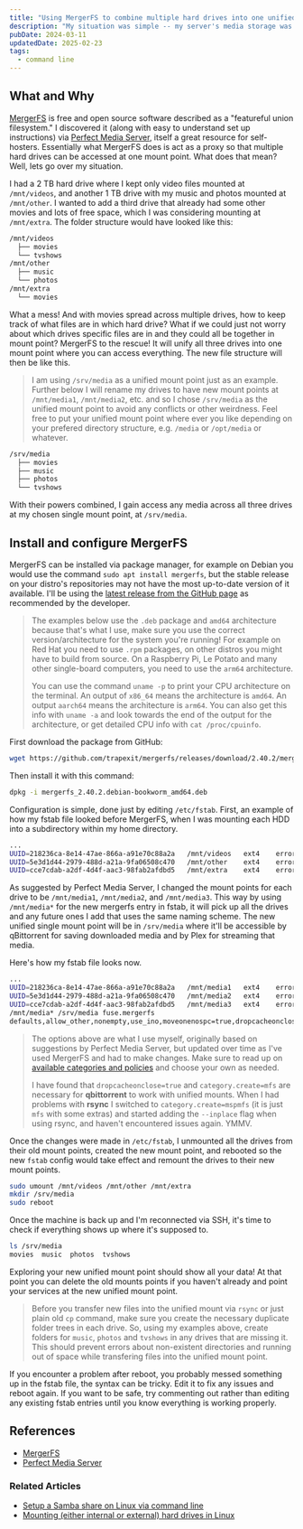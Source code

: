 ```yaml
---
title: "Using MergerFS to combine multiple hard drives into one unified media storage"
description: "My situation was simple -- my server's media storage was filling up and I wanted to add more drives, but without having to keep track of which drive specific files were for Plex. How to pool multiple hard drives together when they're all different brands, models and capacities? Enter mergerfs, an open source union filesystem that essentially merges multiple drives into one mount point."
pubDate: 2024-03-11
updatedDate: 2025-02-23
tags:
  - command line
---
```


## What and Why

<a href="https://github.com/trapexit/mergerfs" target="_blank" data-umami-event="mergerfs-post-to-mergerfs-site">MergerFS</a> is free and open source software described as a "featureful union filesystem." I discovered it (along with easy to understand set up instructions) via <a href="https://perfectmediaserver.com/02-tech-stack/mergerfs" target="_blank" data-umami-event="mergerfs-post-perfectmediaserver">Perfect Media Server</a>, itself a great resource for self-hosters. Essentially what MergerFS does is act as a proxy so that multiple hard drives can be accessed at one mount point. What does that mean? Well, lets go over my situation.

I had a 2 TB hard drive where I kept only video files mounted at `/mnt/videos`, and another 1 TB drive with my music and photos mounted at `/mnt/other`. I wanted to add a third drive that already had some other movies and lots of free space, which I was considering mounting at `/mnt/extra`. The folder structure would have looked like this:

```bash
/mnt/videos
  ├── movies
  └── tvshows
/mnt/other
  ├── music
  └── photos
/mnt/extra
  └── movies
```

What a mess! And with movies spread across multiple drives, how to keep track of what files are in which hard drive? What if we could just not worry about which drives specific files are in and they could all be together in mount point? MergerFS to the rescue! It will unify all three drives into one mount point where you can access everything. The new file structure will then be like this.

> I am using `/srv/media` as a unified mount point just as an example. Further below I will rename my drives to have new mount points at `/mnt/media1`, `/mnt/media2`, etc. and so I chose `/srv/media` as the unified mount point to avoid any conflicts or other weirdness. Feel free to put your unified mount point where ever you like depending on your prefered directory structure, e.g. `/media` or `/opt/media` or whatever.

```bash
/srv/media
  ├── movies
  ├── music
  ├── photos
  └── tvshows
```

With their powers combined, I gain access any media across all three drives at my chosen single mount point, at `/srv/media`.

## Install and configure MergerFS

MergerFS can be installed via package manager, for example on Debian you would use the command `sudo apt install mergerfs`, but the stable release on your distro's repositories may not have the most up-to-date version of it available. I'll be using the <a href="https://github.com/trapexit/mergerfs/releases/latest" target="_blank" data-umami-event="mergerfs-post-github-release">latest release from the GitHub page</a> as recommended by the developer.

> The examples below use the `.deb` package and `amd64` architecture because that's what I use, make sure you use the correct version/architecture for the system you're running! For example on Red Hat you need to use `.rpm` packages, on other distros you might have to build from source. On a Raspberry Pi, Le Potato and many other single-board computers, you need to use the `arm64` architecture.
>
> You can use the command `uname -p` to print your CPU architecture on the terminal. An output of `x86_64` means the architecture is `amd64`. An output `aarch64` means the architecture is `arm64`. You can also get this info with `uname -a` and look towards the end of the output for the architecture, or get detailed CPU info with `cat /proc/cpuinfo`.

First download the package from GitHub:

```bash
wget https://github.com/trapexit/mergerfs/releases/download/2.40.2/mergerfs_2.40.2.debian-bookworm_amd64.deb
```

Then install it with this command:

```bash
dpkg -i mergerfs_2.40.2.debian-bookworm_amd64.deb
```

Configuration is simple, done just by editing `/etc/fstab`. First, an example of how my fstab file looked before MergerFS, when I was mounting each HDD into a subdirectory within my home directory.

```bash
...
UUID=218236ca-8e14-47ae-866a-a91e70c88a2a   /mnt/videos   ext4    errors=remount-ro   0   0
UUID=5e3d1d44-2979-488d-a21a-9fa06508c470   /mnt/other    ext4    errors=remount-ro   0   0
UUID=cce7cdab-a2df-4d4f-aac3-98fab2afdbd5   /mnt/extra    ext4    errors=remount-ro   0   0
```

As suggested by Perfect Media Server, I changed the mount points for each drive to be `/mnt/media1`, `/mnt/media2`, and `/mnt/media3`. This way by using `/mnt/media*` for the new mergerfs entry in fstab, it will pick up all the drives and any future ones I add that uses the same naming scheme. The new unified single mount point will be in `/srv/media` where it'll be accessible by qBittorrent for saving downloaded media and by Plex for streaming that media.

Here's how my fstab file looks now.

```bash
...
UUID=218236ca-8e14-47ae-866a-a91e70c88a2a   /mnt/media1   ext4    errors=remount-ro   0   0
UUID=5e3d1d44-2979-488d-a21a-9fa06508c470   /mnt/media2   ext4    errors=remount-ro   0   0
UUID=cce7cdab-a2df-4d4f-aac3-98fab2afdbd5   /mnt/media3   ext4    errors=remount-ro   0   0
/mnt/media* /srv/media fuse.mergerfs
defaults,allow_other,nonempty,use_ino,moveonenospc=true,dropcacheonclose=true,category.create=mspmfs,fsname=mergerfs 0 0
```

> The options above are what I use myself, originally based on suggestions by Perfect Media Server, but updated over time as I've used MergerFS and had to make changes. Make sure to read up on <a href="https://trapexit.github.io/mergerfs/config/functions_categories_and_policies/" target="_blank" data-umami-event="mergerfs-post-docs-categories-policies">available categories and policies</a> and choose your own as needed.
>
> I have found that `dropcacheonclose=true` and `category.create=mfs` are necessary for **qbittorrent** to work with unified mounts. When I had problems with **rsync** I switched to `category.create=mspmfs` (it is just `mfs` with some extras) and started adding the `--inplace` flag when using rsync, and haven't encountered issues again. YMMV.

Once the changes were made in `/etc/fstab`, I unmounted all the drives from their old mount points, created the new mount point, and rebooted so the new `fstab` config would take effect and remount the drives to their new mount points.

```bash
sudo umount /mnt/videos /mnt/other /mnt/extra
mkdir /srv/media
sudo reboot
```

Once the machine is back up and I'm reconnected via SSH, it's time to check if everything shows up where it's supposed to.

```bash
ls /srv/media
movies  music  photos  tvshows
```

Exploring your new unified mount point should show all your data! At that point you can delete the old mounts points if you haven't already and point your services at the new unified mount point.

> Before you transfer new files into the unified mount via `rsync` or just plain old `cp` command, make sure you create the necessary duplicate folder trees in each drive. So, using my examples above, create folders for `music`, `photos` and `tvshows` in any drives that are missing it. This should prevent errors about non-existent directories and running out of space while transfering files into the unified mount point.

If you encounter a problem after reboot, you probably messed something up in the fstab file, the syntax can be tricky. Edit it to fix any issues and reboot again. If you want to be safe, try commenting out rather than editing any existing fstab entries until you know everything is working properly.

## References

- <a href="https://github.com/trapexit/mergerfs" target="_blank" data-umami-event="mergerfs-post-to-mergerfs-site">MergerFS</a>
- <a href="https://perfectmediaserver.com" target="_blank" data-umami-event="mergerfs-post-perfectmediaserver">Perfect Media Server</a>

### Related Articles

- <a href="/blog/setup-a-samba-share-on-linux-via-command-line/" data-umami-event="mergerfs-post-related-setup-smb-share">Setup a Samba share on Linux via command line</a>
- <a href="/blog/mounting-hard-drives-in-linux/" data-umami-event="mergerfs-post-related-mounting-hdds-linux">Mounting (either internal or external) hard drives in Linux</a>